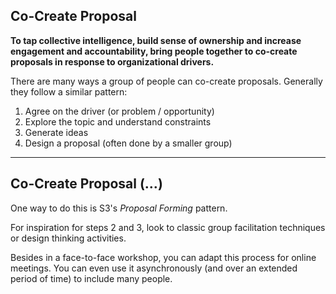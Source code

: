 ## Co-Create Proposal

**To tap collective intelligence, build sense of ownership and increase engagement and accountability, bring people together to co-create proposals in response to organizational drivers.**

There are many ways a group of people can co-create proposals. Generally they follow a similar pattern:

1. Agree on the driver (or problem / opportunity)
2. Explore the topic and understand constraints
3. Generate ideas
4. Design a proposal (often done by a smaller group)

---

## Co-Create Proposal (…)

One way to do this is S3's _Proposal Forming_ pattern. 

For inspiration for steps 2 and 3, look to classic group facilitation techniques or design thinking activities.

Besides in a face-to-face workshop, you can adapt this process for online meetings. You can even use it asynchronously (and over an extended period of time) to include many people.
